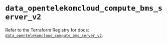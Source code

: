 # `data_opentelekomcloud_compute_bms_server_v2`

Refer to the Terraform Registry for docs: [`data_opentelekomcloud_compute_bms_server_v2`](https://registry.terraform.io/providers/opentelekomcloud/opentelekomcloud/1.36.35/docs/data-sources/compute_bms_server_v2).
